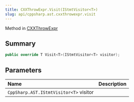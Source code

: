 ```yaml
---
title: CXXThrowExpr.Visit(IStmtVisitor<T>)
slug: api/cppsharp.ast.cxxthrowexpr.visit
---
```

Method in [CXXThrowExpr](/api/cppsharp/ast/cxxthrowexpr)

## Summary



```csharp
public override T Visit<T>(IStmtVisitor<T> visitor);
```

## Parameters

|Name|Description|
|:---|:---|
|`CppSharp.AST.IStmtVisitor<T>` visitor||

